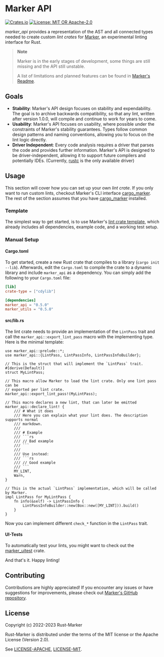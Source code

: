 # Marker API

[![Crates.io](https://img.shields.io/crates/v/marker_api.svg)](https://crates.io/crates/marker_api)
[![License: MIT OR Apache-2.0](https://img.shields.io/crates/l/marker_api.svg)](#license)

*marker_api* provides a representation of the AST and all connected types needed to create custom *lint crates* for [Marker], an experimental linting interface for Rust.

> **Note**
>
> Marker is in the early stages of development, some things are still missing and the API still unstable.
>
> A list of limitations and planned features can be found in [Marker's Readme].

[Marker]: https://github.com/rust-marker/marker
[Marker's Readme]: https://github.com/rust-marker/marker/blob/master/README.md

## Goals

* **Stability**: Marker's API design focuses on stability and expendability. The goal is to archive backwards compatibility, so that any lint, written after version 1.0.0, will compile and continue to work for years to come.
* **Usability**: Marker's API focuses on usability, where possible under the constraints of Marker's stability guarantees. Types follow common design patterns and naming conventions, allowing you to focus on the lint logic directly.
* **Driver Independent**: Every code analysis requires a driver that parses the code and provides further information. Marker's API is designed to be driver-independent, allowing it to support future compilers and potentially IDEs. (Currently, [rustc] is the only available driver)

[rustc]: https://github.com/rust-lang/rust/

## Usage

This section will cover how you can set up your own *lint crate*. If you only want to run custom lints, checkout Marker's CLI interface [cargo_marker]. The rest of the section assumes that you have [cargo_marker] installed.

[cargo_marker]: https://crates.io/crates/cargo_marker

### Template

The simplest way to get started, is to use Marker's [lint crate template], which already includes all dependencies, example code, and a working test setup.

[lint crate template]: https://github.com/rust-marker/lint-crate-template

### Manual Setup

#### Cargo.toml

To get started, create a new Rust crate that compiles to a library (`cargo init --lib`). Afterwards, edit the `Cargo.toml` to compile the crate to a dynamic library and include `marker_api` as a dependency. You can simply add the following to your `Cargo.toml` file:

<!-- region replace marker version stable -->
```toml
[lib]
crate-type = ["cdylib"]

[dependencies]
marker_api = "0.5.0"
marker_utils = "0.5.0"
```
<!-- endregion replace marker version stable -->

#### src/lib.rs

The lint crate needs to provide an implementation of the `LintPass` trait and call the `marker_api::export_lint_pass` macro with the implementing type. Here is the minimal template:

```rust,ignore
use marker_api::prelude::*;
use marker_api::{LintPass, LintPassInfo, LintPassInfoBuilder};

// This is the struct that will implement the `LintPass` trait.
#[derive(Default)]
struct MyLintPass;

// This macro allow Marker to load the lint crate. Only one lint pass can be
// exported per lint crate.
marker_api::export_lint_pass!(MyLintPass);

// This macro declares a new lint, that can later be emitted
marker_api::declare_lint! {
    /// # What it does
    /// Here you can explain what your lint does. The description supports normal
    /// markdown.
    ///
    /// # Example
    /// ```rs
    /// // Bad example
    /// ```
    ///
    /// Use instead:
    /// ```rs
    /// // Good example
    /// ```
    MY_LINT,
    Warn,
}

// This is the actual `LintPass` implementation, which will be called by Marker.
impl LintPass for MyLintPass {
    fn info(&self) -> LintPassInfo {
        LintPassInfoBuilder::new(Box::new([MY_LINT])).build()
    }
}
```

Now you can implement different `check_*` function in the `LintPass` trait.

#### UI-Tests

To automatically test your lints, you might want to check out the [marker_uitest] crate.

And that's it. Happy linting!

[marker_uitest]: https://crates.io/crates/marker_uitest

## Contributing

Contributions are highly appreciated! If you encounter any issues or have suggestions for improvements, please check out [Marker's GitHub repository](https://github.com/rust-marker/marker).

## License

Copyright (c) 2022-2023 Rust-Marker

Rust-Marker is distributed under the terms of the MIT license or the Apache License (Version 2.0).

See [LICENSE-APACHE](https://github.com/rust-marker/marker/blob/master/LICENSE-APACHE), [LICENSE-MIT](https://github.com/rust-marker/marker/blob/master/LICENSE-MIT).
